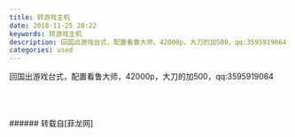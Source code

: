 ```yaml
---
title: 转游戏主机
date: 2018-11-25 20:22
keywords: 转游戏主机
description: 回国出游戏台式，配置看鲁大师，42000p，大刀的加500，qq:3595919064
categories: used
---
```

<td class="t_f" id="postmessage_2352816">

回国出游戏台式，配置看鲁大师，42000p，大刀的加500，<img alt="" border="0" class="zoom" data-cf-modified-b784bd18f5efc26e0b0064c2-="" file="http://www.flw.ph//mobcent//app/data/phiz/default/24.png" id="aimg_N6gMi" lazyloadthumb="1" onclick="" onmouseover="" src="http://www.flw.ph//mobcent//app/data/phiz/default/24.png"/>qq:3595919064<br/>
<img alt="" border="0" class="zoom" data-cf-modified-b784bd18f5efc26e0b0064c2-="" file="http://www.flw.ph//mobcent//app/data/phiz/default/24.png" id="aimg_F9R4f" lazyloadthumb="1" onclick="" onmouseover="" src="http://www.flw.ph//mobcent//app/data/phiz/default/24.png"/><br/>
<img alt="" border="0" class="zoom" data-cf-modified-b784bd18f5efc26e0b0064c2-="" file="http://www.flw.ph/data/appbyme/upload/image/201811/25/POZyyFuOWJHs.jpg" id="aimg_cFFwI" lazyloadthumb="1" onclick="" onmouseover="" src="http://www.flw.ph/data/appbyme/upload/image/201811/25/POZyyFuOWJHs.jpg"/><br/>
<br/>
<img alt="" border="0" class="zoom" data-cf-modified-b784bd18f5efc26e0b0064c2-="" file="http://www.flw.ph/data/appbyme/upload/image/201811/25/1HamHUjpJb1o.jpg" id="aimg_ZYsTG" lazyloadthumb="1" onclick="" onmouseover="" src="http://www.flw.ph/data/appbyme/upload/image/201811/25/1HamHUjpJb1o.jpg"/><br/>
<br/>
<img alt="" border="0" class="zoom" data-cf-modified-b784bd18f5efc26e0b0064c2-="" file="http://www.flw.ph/data/appbyme/upload/image/201811/25/uqydTKRKfvIm.jpg" id="aimg_ivPn9" lazyloadthumb="1" onclick="" onmouseover="" src="http://www.flw.ph/data/appbyme/upload/image/201811/25/uqydTKRKfvIm.jpg"/><br/>
<br/>
</td>
###### 转载自[菲龙网]